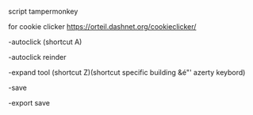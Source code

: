 script tampermonkey

for cookie clicker
https://orteil.dashnet.org/cookieclicker/

-autoclick (shortcut A)

-autoclick reinder

-expand tool (shortcut Z)(shortcut specific building &é"' azerty keybord)

-save

-export save

